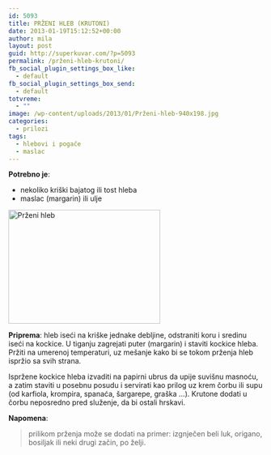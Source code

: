 ```yaml
---
id: 5093
title: PRŽENI HLEB (KRUTONI)
date: 2013-01-19T15:12:52+00:00
author: mila
layout: post
guid: http://superkuvar.com/?p=5093
permalink: /prženi-hleb-krutoni/
fb_social_plugin_settings_box_like:
  - default
fb_social_plugin_settings_box_send:
  - default
totvreme:
  - ""
image: /wp-content/uploads/2013/01/Prženi-hleb-940x198.jpg
categories:
  - prilozi
tags:
  - hlebovi i pogače
  - maslac
---
```

**Potrebno je**:

  * nekoliko kriški bajatog ili tost hleba
  * maslac (margarin) ili ulje

<img class="alignnone size-medium wp-image-5094" src="/wp-content/uploads/2013/01/Prženi-hleb-1024x768.jpg" alt="Prženi hleb" width="300" height="225" /> 

**Priprema**: hleb iseći na kriške jednake debljine, odstraniti koru i sredinu iseći na kockice. U tiganju zagrejati puter (margarin) i staviti kockice hleba. Pržiti na umerenoj temperaturi, uz mešanje kako bi se tokom prženja hleb ispržio sa svih strana.

Ispržene kockice hleba izvaditi na papirni ubrus da upije suvišnu masnoću, a zatim staviti u posebnu posudu i servirati kao prilog uz krem čorbu ili supu (od karfiola, krompira, spanaća, šargarepe, graška &#8230;). Krutone dodati u čorbu neposredno pred služenje, da bi ostali hrskavi.

**Napomena**: 
> prilikom prženja može se dodati na primer: izgnječen beli luk, origano, bosiljak ili neki drugi začin, po želji.